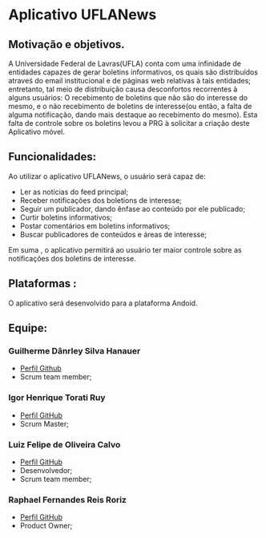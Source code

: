 # **Aplicativo UFLANews**

## Motivação e objetivos.
   
  A Universidade Federal de Lavras(UFLA) conta com uma infinidade de entidades capazes de gerar boletins informativos, os quais são distribuídos atraveś do email institucional e de páginas web relativas à tais entidades; entretanto, tal meio de distribuição causa desconfortos recorrentes à alguns usuários: O recebimento de boletins que não são do interesse do mesmo, e o não recebimento de boletins de interesse(ou então, a falta de alguma notificação, dando mais destaque ao recebimento do mesmo).
Esta falta de controle sobre os boletins levou a PRG à solicitar a criação deste Aplicativo móvel.

## Funcionalidades:

Ao utilizar o aplicativo UFLANews, o usuário será capaz de:
  
  * Ler as notícias do feed principal;
  * Receber notificações dos boletions de interesse;
  * Seguir um publicador, dando ênfase ao conteúdo por ele publicado;
  * Curtir boletins informativos;
  * Postar comentários em boletins informativos;
  * Buscar publicadores de conteúdos e áreas de interesse;
  
 Em suma , o aplicativo permitirá ao usuário ter maior controle sobre as notificações dos boletins de interesse.
 
 ## Plataformas :
 
 O aplicativo será desenvolvido para a plataforma Andoid.
  

## Equipe:

### Guilherme Dânrley Silva Hanauer
* [Perfil Github](https://github.com/Gahiji)
* Scrum team member;

### Igor Henrique Torati Ruy
* [Perfil GitHub](https://github.com/igortorati)
* Scrum Master;

### Luiz Felipe de Oliveira Calvo
* [Perfil GitHub](https://github.com/luizcalvo)
* Desenvolvedor;
* Scrum team member;

### Raphael Fernandes Reis Roriz 
* [Perfil GitHub](https://github.com/RaphaelRoriz)
* Product Owner;


